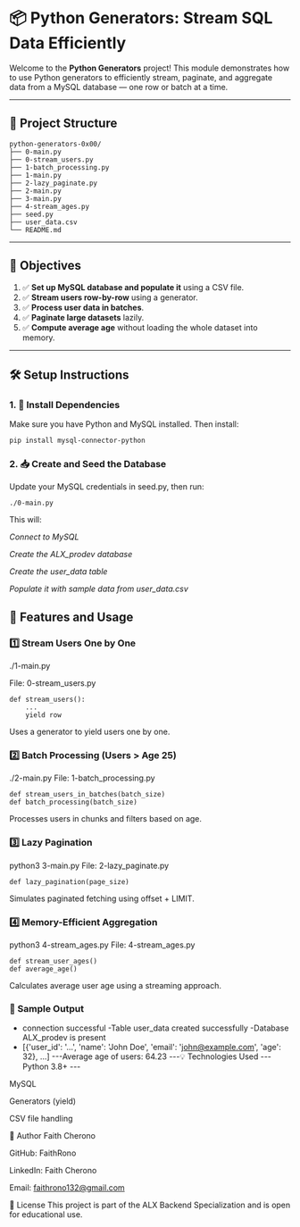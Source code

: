 # 📦 Python Generators: Stream SQL Data Efficiently

Welcome to the **Python Generators** project! This module demonstrates how to use Python generators to efficiently stream, paginate, and aggregate data from a MySQL database — one row or batch at a time.

---

## 📁 Project Structure

```
python-generators-0x00/
├── 0-main.py
├── 0-stream_users.py
├── 1-batch_processing.py
├── 1-main.py
├── 2-lazy_paginate.py
├── 2-main.py
├── 3-main.py
├── 4-stream_ages.py
├── seed.py
├── user_data.csv
└── README.md
```
---

## 📌 Objectives

1. ✅ **Set up MySQL database and populate it** using a CSV file.
2. ✅ **Stream users row-by-row** using a generator.
3. ✅ **Process user data in batches**.
4. ✅ **Paginate large datasets** lazily.
5. ✅ **Compute average age** without loading the whole dataset into memory.

---

## 🛠️ Setup Instructions

### 1. 🔧 Install Dependencies

Make sure you have Python and MySQL installed. Then install:

```bash
pip install mysql-connector-python
```
### 2. 📥 Create and Seed the Database

Update your MySQL credentials in seed.py, then run:
```
./0-main.py
```

This will:

*Connect to MySQL*

*Create the ALX_prodev database*

*Create the user_data table*

*Populate it with sample data from user_data.csv*

## 🚀 Features and Usage

### 1️⃣ Stream Users One by One

./1-main.py

File: 0-stream_users.py
```
def stream_users():
    ...
    yield row
```
Uses a generator to yield users one by one.

### 2️⃣ Batch Processing (Users > Age 25)

./2-main.py
File: 1-batch_processing.py

```
def stream_users_in_batches(batch_size)
def batch_processing(batch_size)
```
Processes users in chunks and filters based on age.

### 3️⃣ Lazy Pagination

python3 3-main.py
File: 2-lazy_paginate.py

```
def lazy_pagination(page_size)
```
Simulates paginated fetching using offset + LIMIT.

### 4️⃣ Memory-Efficient Aggregation

python3 4-stream_ages.py
File: 4-stream_ages.py

```
def stream_user_ages()
def average_age()
```
Calculates average user age using a streaming approach.

### 📄 Sample Output

- connection successful
-Table user_data created successfully
-Database ALX_prodev is present 
- [{'user_id': '...', 'name': 'John Doe', 'email': 'john@example.com', 'age': 32}, ...]
---Average age of users: 64.23
---💡 Technologies Used
--- Python 3.8+ ---

MySQL

Generators (yield)

CSV file handling

👤 Author
Faith Cherono

GitHub: FaithRono

LinkedIn: Faith Cherono

Email: faithrono132@gmail.com

🏁 License
This project is part of the ALX Backend Specialization and is open for educational use.
